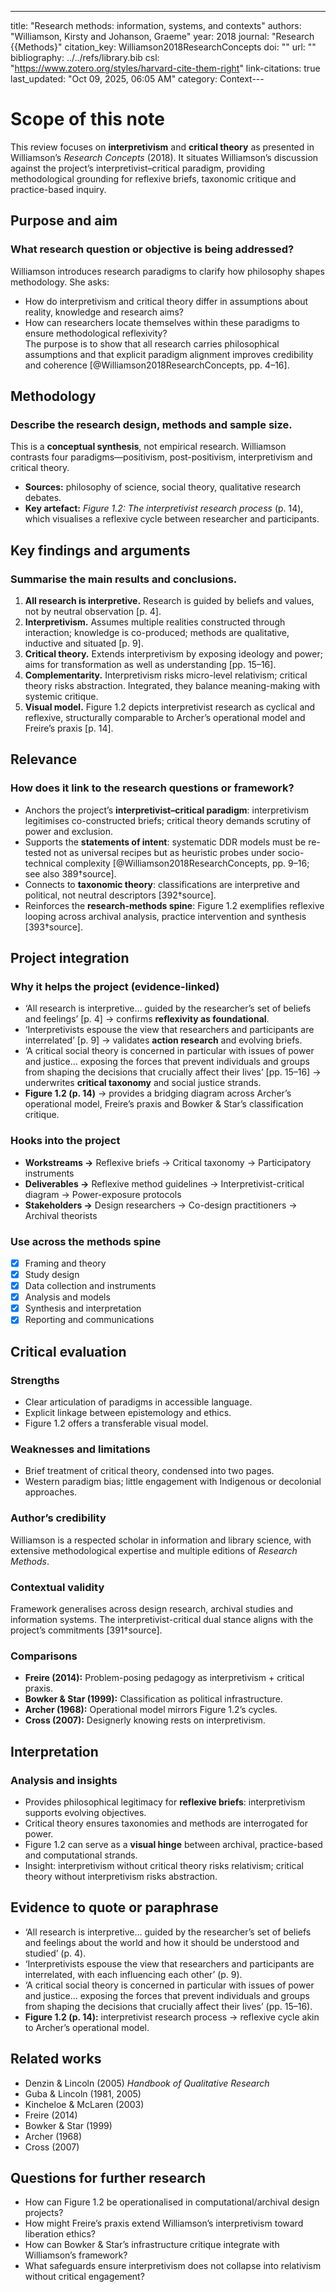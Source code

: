 ---
title: "Research methods: information, systems, and contexts"
authors: "Williamson, Kirsty and Johanson, Graeme"
year: 2018
journal: "Research {{Methods}"
citation_key: Williamson2018ResearchConcepts
doi: ""
url: ""
bibliography: ../../refs/library.bib
csl: "https://www.zotero.org/styles/harvard-cite-them-right"
link-citations: true
last_updated: "Oct 09, 2025, 06:05 AM"
category: Context---
# Scope of this note
This review focuses on **interpretivism** and **critical theory** as presented in Williamson’s *Research Concepts* (2018). It situates Williamson’s discussion against the project’s interpretivist–critical paradigm, providing methodological grounding for reflexive briefs, taxonomic critique and practice-based inquiry.

## Purpose and aim
### What research question or objective is being addressed?
Williamson introduces research paradigms to clarify how philosophy shapes methodology. She asks:  
- How do interpretivism and critical theory differ in assumptions about reality, knowledge and research aims?  
- How can researchers locate themselves within these paradigms to ensure methodological reflexivity?  
The purpose is to show that all research carries philosophical assumptions and that explicit paradigm alignment improves credibility and coherence [@Williamson2018ResearchConcepts, pp. 4–16].

## Methodology
### Describe the research design, methods and sample size.
This is a **conceptual synthesis**, not empirical research. Williamson contrasts four paradigms—positivism, post-positivism, interpretivism and critical theory.  
- **Sources:** philosophy of science, social theory, qualitative research debates.  
- **Key artefact:** *Figure 1.2: The interpretivist research process* (p. 14), which visualises a reflexive cycle between researcher and participants.  

## Key findings and arguments
### Summarise the main results and conclusions.
1. **All research is interpretive.** Research is guided by beliefs and values, not by neutral observation [p. 4].  
2. **Interpretivism.** Assumes multiple realities constructed through interaction; knowledge is co-produced; methods are qualitative, inductive and situated [p. 9].  
3. **Critical theory.** Extends interpretivism by exposing ideology and power; aims for transformation as well as understanding [pp. 15–16].  
4. **Complementarity.** Interpretivism risks micro-level relativism; critical theory risks abstraction. Integrated, they balance meaning-making with systemic critique.  
5. **Visual model.** Figure 1.2 depicts interpretivist research as cyclical and reflexive, structurally comparable to Archer’s operational model and Freire’s praxis [p. 14].

## Relevance
### How does it link to the research questions or framework?
- Anchors the project’s **interpretivist–critical paradigm**: interpretivism legitimises co-constructed briefs; critical theory demands scrutiny of power and exclusion.  
- Supports the **statements of intent**: systematic DDR models must be re-tested not as universal recipes but as heuristic probes under socio-technical complexity [@Williamson2018ResearchConcepts, pp. 9–16; see also 389†source].  
- Connects to **taxonomic theory**: classifications are interpretive and political, not neutral descriptors [392†source].  
- Reinforces the **research-methods spine**: Figure 1.2 exemplifies reflexive looping across archival analysis, practice intervention and synthesis [393†source].  

## Project integration
### Why it helps the project (evidence-linked)
- ‘All research is interpretive… guided by the researcher’s set of beliefs and feelings’ [p. 4] → confirms **reflexivity as foundational**.  
- ‘Interpretivists espouse the view that researchers and participants are interrelated’ [p. 9] → validates **action research** and evolving briefs.  
- ‘A critical social theory is concerned in particular with issues of power and justice… exposing the forces that prevent individuals and groups from shaping the decisions that crucially affect their lives’ [pp. 15–16] → underwrites **critical taxonomy** and social justice strands.  
- **Figure 1.2 (p. 14)** → provides a bridging diagram across Archer’s operational model, Freire’s praxis and Bowker & Star’s classification critique.  

### Hooks into the project
- **Workstreams →** Reflexive briefs → Critical taxonomy → Participatory instruments  
- **Deliverables →** Reflexive method guidelines → Interpretivist-critical diagram → Power-exposure protocols  
- **Stakeholders →** Design researchers → Co-design practitioners → Archival theorists  

### Use across the methods spine
- [x] Framing and theory  
- [x] Study design  
- [x] Data collection and instruments  
- [x] Analysis and models  
- [x] Synthesis and interpretation  
- [x] Reporting and communications  

## Critical evaluation
### Strengths
- Clear articulation of paradigms in accessible language.  
- Explicit linkage between epistemology and ethics.  
- Figure 1.2 offers a transferable visual model.  

### Weaknesses and limitations
- Brief treatment of critical theory, condensed into two pages.  
- Western paradigm bias; little engagement with Indigenous or decolonial approaches.  

### Author’s credibility
Williamson is a respected scholar in information and library science, with extensive methodological expertise and multiple editions of *Research Methods*.  

### Contextual validity
Framework generalises across design research, archival studies and information systems. The interpretivist-critical dual stance aligns with the project’s commitments [391†source].  

### Comparisons
- **Freire (2014):** Problem-posing pedagogy as interpretivism + critical praxis.  
- **Bowker & Star (1999):** Classification as political infrastructure.  
- **Archer (1968):** Operational model mirrors Figure 1.2’s cycles.  
- **Cross (2007):** Designerly knowing rests on interpretivism.  

## Interpretation
### Analysis and insights
- Provides philosophical legitimacy for **reflexive briefs**: interpretivism supports evolving objectives.  
- Critical theory ensures taxonomies and methods are interrogated for power.  
- Figure 1.2 can serve as a **visual hinge** between archival, practice-based and computational strands.  
- Insight: interpretivism without critical theory risks relativism; critical theory without interpretivism risks abstraction.  

## Evidence to quote or paraphrase
- ‘All research is interpretive… guided by the researcher’s set of beliefs and feelings about the world and how it should be understood and studied’ (p. 4).  
- ‘Interpretivists espouse the view that researchers and participants are interrelated, with each influencing each other’ (p. 9).  
- ‘A critical social theory is concerned in particular with issues of power and justice… exposing the forces that prevent individuals and groups from shaping the decisions that crucially affect their lives’ (pp. 15–16).  
- **Figure 1.2 (p. 14):** interpretivist research process → reflexive cycle akin to Archer’s operational model.  

## Related works
- Denzin & Lincoln (2005) *Handbook of Qualitative Research*  
- Guba & Lincoln (1981, 2005)  
- Kincheloe & McLaren (2003)  
- Freire (2014)  
- Bowker & Star (1999)  
- Archer (1968)  
- Cross (2007)  

## Questions for further research
- How can Figure 1.2 be operationalised in computational/archival design projects?  
- How might Freire’s praxis extend Williamson’s interpretivism toward liberation ethics?  
- How can Bowker & Star’s infrastructure critique integrate with Williamson’s framework?  
- What safeguards ensure interpretivism does not collapse into relativism without critical engagement?  
